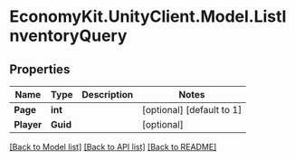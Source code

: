 
# EconomyKit.UnityClient.Model.ListInventoryQuery

## Properties

Name | Type | Description | Notes
------------ | ------------- | ------------- | -------------
**Page** | **int** |  | [optional] [default to 1]
**Player** | **Guid** |  | [optional] 

[[Back to Model list]](../README.md#documentation-for-models)
[[Back to API list]](../README.md#documentation-for-api-endpoints)
[[Back to README]](../README.md)

